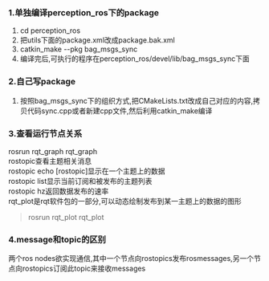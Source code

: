 ### 1.单独编译perception_ros下的package
  1. cd perception_ros
  2. 把utils下面的package.xml改成package.bak.xml
  3. catkin_make --pkg bag_msgs_sync
  4. 编译完后,可执行的程序在perception_ros/devel/lib/bag_msgs_sync下面

### 2.自己写package
  1. 按照bag_msgs_sync下的组织方式,把CMakeLists.txt改成自己对应的内容,拷贝代码sync.cpp或者新建cpp文件,然后利用catkin_make编译

### 3.查看运行节点关系
  rosrun rqt_graph rqt_graph   
  rostopic查看主题相关消息   
  rostopic echo [rostopic]显示在一个主题上的数据  
  rostopic list显示当前订阅和被发布的主题列表  
  rostopic hz返回数据发布的速率  
  rqt_plot是rqt软件包的一部分,可以动态绘制发布到某一主题上的数据的图形  
  > rosrun rqt_plot rqt_plot

### 4.message和topic的区别
  两个ros nodes欲实现通信,其中一个节点向rostopics发布rosmessages,另一个节点向rostopics订阅此topic来接收messages
